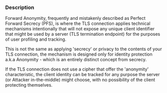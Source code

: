 ### Description

Forward Anonymity, frequently and mistakenly described as Perfect Forward Secrecy (PFS), is where the TLS connection applies technical mechanisms intentionally that will not expose any unique client identifier that might be used by a server (TLS termination endpoint) for the purposes of user profiling and tracking.

This is not the same as applying 'secrecy' or privacy to the contents of your TLS connection, the mechanism is designed only for identity protection a.k.a Anonymity - which is an entirely distinct concept from secrecy.

If the TLS connection does not use a cipher that offer the 'anonymity' characteristic, the client identity can be tracked for any purpose the server (or Attacker in-the-middle) might choose, with no possibility of the client protecting themselves.
